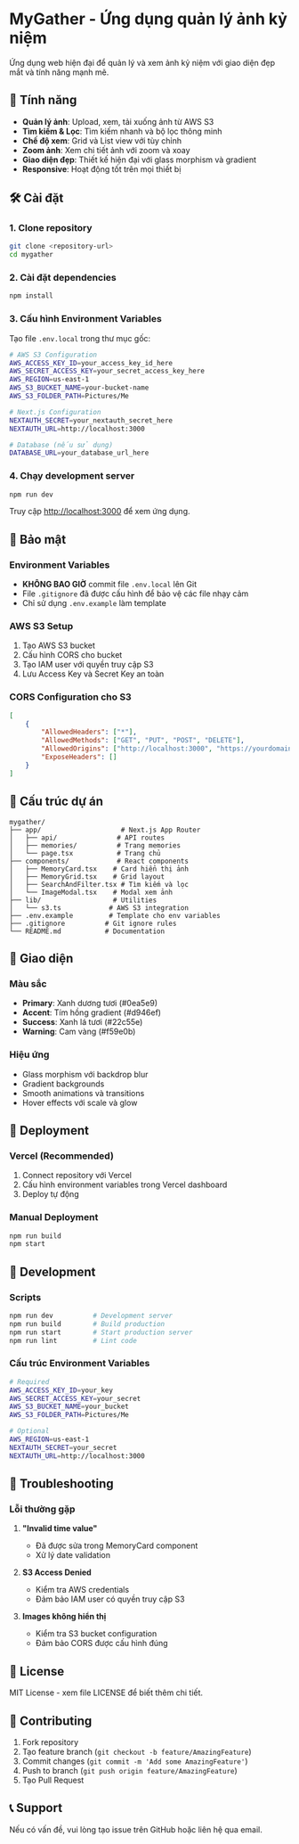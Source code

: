# MyGather - Ứng dụng quản lý ảnh kỷ niệm

Ứng dụng web hiện đại để quản lý và xem ảnh kỷ niệm với giao diện đẹp mắt và tính năng mạnh mẽ.

## 🚀 Tính năng

- **Quản lý ảnh**: Upload, xem, tải xuống ảnh từ AWS S3
- **Tìm kiếm & Lọc**: Tìm kiếm nhanh và bộ lọc thông minh
- **Chế độ xem**: Grid và List view với tùy chỉnh
- **Zoom ảnh**: Xem chi tiết ảnh với zoom và xoay
- **Giao diện đẹp**: Thiết kế hiện đại với glass morphism và gradient
- **Responsive**: Hoạt động tốt trên mọi thiết bị

## 🛠️ Cài đặt

### 1. Clone repository
```bash
git clone <repository-url>
cd mygather
```

### 2. Cài đặt dependencies
```bash
npm install
```

### 3. Cấu hình Environment Variables

Tạo file `.env.local` trong thư mục gốc:

```bash
# AWS S3 Configuration
AWS_ACCESS_KEY_ID=your_access_key_id_here
AWS_SECRET_ACCESS_KEY=your_secret_access_key_here
AWS_REGION=us-east-1
AWS_S3_BUCKET_NAME=your-bucket-name
AWS_S3_FOLDER_PATH=Pictures/Me

# Next.js Configuration
NEXTAUTH_SECRET=your_nextauth_secret_here
NEXTAUTH_URL=http://localhost:3000

# Database (nếu sử dụng)
DATABASE_URL=your_database_url_here
```

### 4. Chạy development server
```bash
npm run dev
```

Truy cập [http://localhost:3000](http://localhost:3000) để xem ứng dụng.

## 🔐 Bảo mật

### Environment Variables
- **KHÔNG BAO GIỜ** commit file `.env.local` lên Git
- File `.gitignore` đã được cấu hình để bảo vệ các file nhạy cảm
- Chỉ sử dụng `.env.example` làm template

### AWS S3 Setup
1. Tạo AWS S3 bucket
2. Cấu hình CORS cho bucket
3. Tạo IAM user với quyền truy cập S3
4. Lưu Access Key và Secret Key an toàn

### CORS Configuration cho S3
```json
[
    {
        "AllowedHeaders": ["*"],
        "AllowedMethods": ["GET", "PUT", "POST", "DELETE"],
        "AllowedOrigins": ["http://localhost:3000", "https://yourdomain.com"],
        "ExposeHeaders": []
    }
]
```

## 📁 Cấu trúc dự án

```
mygather/
├── app/                    # Next.js App Router
│   ├── api/               # API routes
│   ├── memories/          # Trang memories
│   └── page.tsx           # Trang chủ
├── components/            # React components
│   ├── MemoryCard.tsx    # Card hiển thị ảnh
│   ├── MemoryGrid.tsx    # Grid layout
│   ├── SearchAndFilter.tsx # Tìm kiếm và lọc
│   └── ImageModal.tsx    # Modal xem ảnh
├── lib/                  # Utilities
│   └── s3.ts            # AWS S3 integration
├── .env.example         # Template cho env variables
├── .gitignore          # Git ignore rules
└── README.md           # Documentation
```

## 🎨 Giao diện

### Màu sắc
- **Primary**: Xanh dương tươi (#0ea5e9)
- **Accent**: Tím hồng gradient (#d946ef)
- **Success**: Xanh lá tươi (#22c55e)
- **Warning**: Cam vàng (#f59e0b)

### Hiệu ứng
- Glass morphism với backdrop blur
- Gradient backgrounds
- Smooth animations và transitions
- Hover effects với scale và glow

## 🚀 Deployment

### Vercel (Recommended)
1. Connect repository với Vercel
2. Cấu hình environment variables trong Vercel dashboard
3. Deploy tự động

### Manual Deployment
```bash
npm run build
npm start
```

## 🔧 Development

### Scripts
```bash
npm run dev          # Development server
npm run build        # Build production
npm run start        # Start production server
npm run lint         # Lint code
```

### Cấu trúc Environment Variables
```bash
# Required
AWS_ACCESS_KEY_ID=your_key
AWS_SECRET_ACCESS_KEY=your_secret
AWS_S3_BUCKET_NAME=your_bucket
AWS_S3_FOLDER_PATH=Pictures/Me

# Optional
AWS_REGION=us-east-1
NEXTAUTH_SECRET=your_secret
NEXTAUTH_URL=http://localhost:3000
```

## 🐛 Troubleshooting

### Lỗi thường gặp

1. **"Invalid time value"**
   - Đã được sửa trong MemoryCard component
   - Xử lý date validation

2. **S3 Access Denied**
   - Kiểm tra AWS credentials
   - Đảm bảo IAM user có quyền truy cập S3

3. **Images không hiển thị**
   - Kiểm tra S3 bucket configuration
   - Đảm bảo CORS được cấu hình đúng

## 📝 License

MIT License - xem file LICENSE để biết thêm chi tiết.

## 🤝 Contributing

1. Fork repository
2. Tạo feature branch (`git checkout -b feature/AmazingFeature`)
3. Commit changes (`git commit -m 'Add some AmazingFeature'`)
4. Push to branch (`git push origin feature/AmazingFeature`)
5. Tạo Pull Request

## 📞 Support

Nếu có vấn đề, vui lòng tạo issue trên GitHub hoặc liên hệ qua email. 